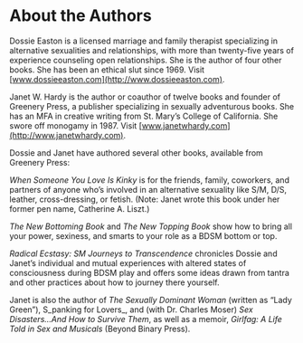 About the Authors
=================

Dossie Easton is a licensed marriage and family therapist specializing in alternative sexualities and relationships, with more than twenty-five years of experience counseling open relationships. She is the author of four other books. She has been an ethical slut since 1969. Visit [www.dossieeaston.com](http://www.dossieeaston.com).

Janet W. Hardy is the author or coauthor of twelve books and founder of Greenery Press, a publisher specializing in sexually adventurous books. She has an MFA in creative writing from St. Mary’s College of California. She swore off monogamy in 1987. Visit [www.janetwhardy.com](http://www.janetwhardy.com).

Dossie and Janet have authored several other books, available from Greenery Press:

_When Someone You Love Is Kinky_ is for the friends, family, coworkers, and partners of anyone who’s involved in an alternative sexuality like S/M, D/S, leather, cross-dressing, or fetish. (Note: Janet wrote this book under her former pen name, Catherine A. Liszt.)

_The New Bottoming Book_ and _The New Topping Book_ show how to bring all your power, sexiness, and smarts to your role as a BDSM bottom or top.

_Radical Ecstasy: SM Journeys to Transcendence_ chronicles Dossie and Janet’s individual and mutual experiences with altered states of consciousness during BDSM play and offers some ideas drawn from tantra and other practices about how to journey there yourself.

Janet is also the author of _The Sexually Dominant Woman_ (written as “Lady Green”), S_panking for Lovers_, and (with Dr. Charles Moser) _Sex Disasters…And How to Survive Them_, as well as a memoir, _Girlfag: A Life Told in Sex and Musicals_ (Beyond Binary Press).